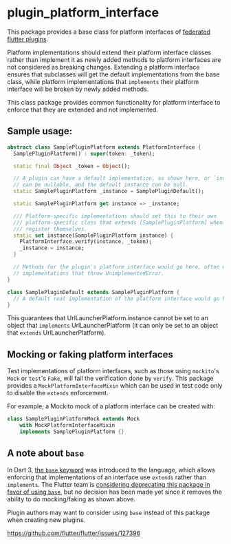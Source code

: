 # plugin_platform_interface

This package provides a base class for platform interfaces of [federated flutter plugins](https://flutter.dev/go/federated-plugins).

Platform implementations should extend their platform interface classes rather than implement it as
newly added methods to platform interfaces are not considered as breaking changes. Extending a platform
interface ensures that subclasses will get the default implementations from the base class, while
platform implementations that `implements` their platform interface will be broken by newly added methods.

This class package provides common functionality for platform interface to enforce that they are extended
and not implemented.

## Sample usage:

<?code-excerpt "test/plugin_platform_interface_test.dart (Example)"?>
```dart
abstract class SamplePluginPlatform extends PlatformInterface {
  SamplePluginPlatform() : super(token: _token);

  static final Object _token = Object();

  // A plugin can have a default implementation, as shown here, or `instance`
  // can be nullable, and the default instance can be null.
  static SamplePluginPlatform _instance = SamplePluginDefault();

  static SamplePluginPlatform get instance => _instance;

  /// Platform-specific implementations should set this to their own
  /// platform-specific class that extends [SamplePluginPlatform] when they
  /// register themselves.
  static set instance(SamplePluginPlatform instance) {
    PlatformInterface.verify(instance, _token);
    _instance = instance;
  }

  // Methods for the plugin's platform interface would go here, often with
  // implementations that throw UnimplementedError.
}

class SamplePluginDefault extends SamplePluginPlatform {
  // A default real implementation of the platform interface would go here.
}
```

This guarantees that UrlLauncherPlatform.instance cannot be set to an object that `implements`
UrlLauncherPlatform (it can only be set to an object that `extends` UrlLauncherPlatform).

## Mocking or faking platform interfaces


Test implementations of platform interfaces, such as those using `mockito`'s
`Mock` or `test`'s `Fake`, will fail the verification done by `verify`.
This package provides a `MockPlatformInterfaceMixin` which can be used in test
code only to disable the `extends` enforcement.

For example, a Mockito mock of a platform interface can be created with:

<?code-excerpt "test/plugin_platform_interface_test.dart (Mock)"?>
```dart
class SamplePluginPlatformMock extends Mock
    with MockPlatformInterfaceMixin
    implements SamplePluginPlatform {}
```

## A note about `base`

In Dart 3, [the `base` keyword](https://dart.dev/language/class-modifiers#base)
was introduced to the language, which allows enforcing that implementations
of an interface use `extends` rather than `implements`. The Flutter team is
[considering deprecating this package in favor of using
`base`](https://github.com/flutter/flutter/issues/127396), but no decision has
been made yet since it removes the ability to do mocking/faking as shown above.

Plugin authors may want to consider using `base` instead of this package when
creating new plugins.

https://github.com/flutter/flutter/issues/127396

